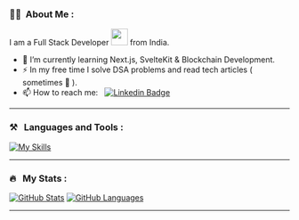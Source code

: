 ### :woman_technologist: &nbsp;About Me :

I am a Full Stack Developer <img src="https://media.giphy.com/media/WUlplcMpOCEmTGBtBW/giphy.gif" width="30"> from India.

- 🔭 I’m currently learning Next.js, SvelteKit & Blockchain Development.
- ⚡ In my free time I solve DSA problems and read tech articles ( sometimes 🥲 ).
- 📫 How to reach me: &nbsp; [![Linkedin Badge](https://img.shields.io/badge/-Himan-blue?style=flat&logo=Linkedin&logoColor=white)](https://www.linkedin.com/in/Himan-Miku)

---

### ⚒️ &nbsp; Languages and Tools :


[![My Skills](https://skillicons.dev/icons?i=figma,bash,java,js,ts,tailwind,react,nextjs,docker,firebase,mongodb,postgres,prisma,git,solidity)](https://skillicons.dev)

---

### 🔥 &nbsp; My Stats :

[![GitHub Stats](https://github-readme-stats.vercel.app/api?username=Himan-Miku&show_icons=true&hide_border=true&theme=github_dark&count_private=true)](https://github.com/anuraghazra/github-readme-stats)
[![GitHub Languages](https://github-readme-stats.vercel.app/api/top-langs/?&username=Himan-Miku&layout=compact&hide=html,css&hide_border=true&langs_count=8&theme=github_dark)](https://github.com/anuraghazra/github-readme-stats)

---

